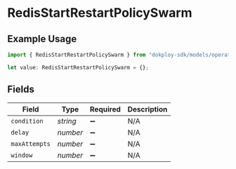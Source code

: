 # RedisStartRestartPolicySwarm

## Example Usage

```typescript
import { RedisStartRestartPolicySwarm } from "dokploy-sdk/models/operations";

let value: RedisStartRestartPolicySwarm = {};
```

## Fields

| Field              | Type               | Required           | Description        |
| ------------------ | ------------------ | ------------------ | ------------------ |
| `condition`        | *string*           | :heavy_minus_sign: | N/A                |
| `delay`            | *number*           | :heavy_minus_sign: | N/A                |
| `maxAttempts`      | *number*           | :heavy_minus_sign: | N/A                |
| `window`           | *number*           | :heavy_minus_sign: | N/A                |